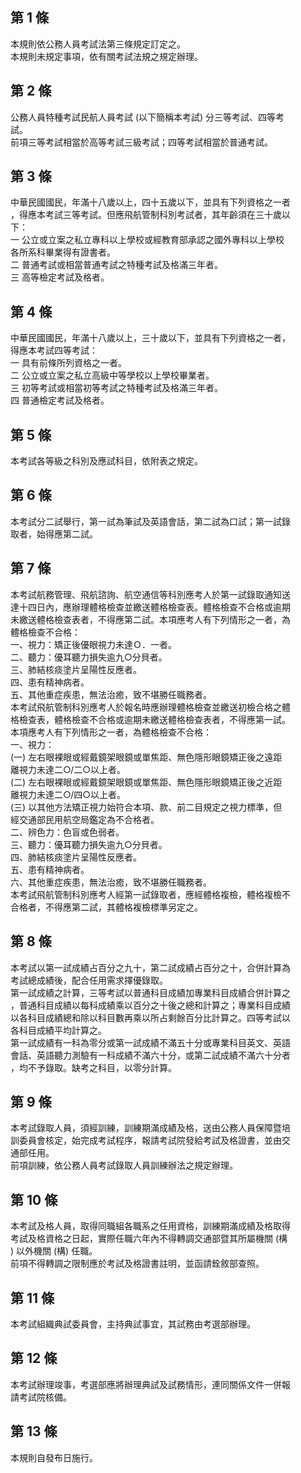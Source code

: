 第 1 條
-------
本規則依公務人員考試法第三條規定訂定之。  
本規則未規定事項，依有關考試法規之規定辦理。

第 2 條
-------
公務人員特種考試民航人員考試 (以下簡稱本考試) 分三等考試、四等考  
試。  
前項三等考試相當於高等考試三級考試；四等考試相當於普通考試。

第 3 條
-------
中華民國國民，年滿十八歲以上，四十五歲以下，並具有下列資格之一者  
，得應本考試三等考試。但應飛航管制科別考試者，其年齡須在三十歲以  
下：  
一  公立或立案之私立專科以上學校或經教育部承認之國外專科以上學校  
    各所系科畢業得有證書者。  
二  普通考試或相當普通考試之特種考試及格滿三年者。  
三  高等檢定考試及格者。

第 4 條
-------
中華民國國民，年滿十八歲以上，三十歲以下，並具有下列資格之一者，  
得應本考試四等考試：  
一  具有前條所列資格之一者。  
二  公立或立案之私立高級中等學校以上學校畢業者。  
三  初等考試或相當初等考試之特種考試及格滿三年者。  
四  普通檢定考試及格者。

第 5 條
-------
本考試各等級之科別及應試科目，依附表之規定。

第 6 條
-------
本考試分二試舉行，第一試為筆試及英語會話，第二試為口試；第一試錄  
取者，始得應第二試。

第 7 條
-------
本考試航務管理、飛航諮詢、航空通信等科別應考人於第一試錄取通知送  
達十四日內，應辦理體格檢查並繳送體格檢查表。體格檢查不合格或逾期  
未繳送體格檢查表者，不得應第二試。本項應考人有下列情形之一者，為  
體格檢查不合格：  
一、視力：矯正後優眼視力未達Ｏ．一者。  
二、聽力：優耳聽力損失逾九○分貝者。  
三、肺結核痰塗片呈陽性反應者。  
四、患有精神病者。  
五、其他重症疾患，無法治癒，致不堪勝任職務者。  
本考試飛航管制科別應考人於報名時應辦理體格檢查並繳送初檢合格之體  
格檢查表，體格檢查不合格或逾期未繳送體格檢查表者，不得應第一試。  
本項應考人有下列情形之一者，為體格檢查不合格：  
一、視力：  
 (一) 左右眼裸眼或經戴鏡架眼鏡或單焦距、無色隱形眼鏡矯正後之遠距  
      離視力未達二○/二○以上者。  
 (二) 左右眼裸眼或經戴鏡架眼鏡或單焦距、無色隱形眼鏡矯正後之近距  
      離視力未達二○/四○以上者。  
 (三) 以其他方法矯正視力始符合本項、款、前二目規定之視力標準，但  
      經交通部民用航空局鑑定為不合格者。  
二、辨色力：色盲或色弱者。  
三、聽力：優耳聽力損失逾九○分貝者。  
四、肺結核痰塗片呈陽性反應者。  
五、患有精神病者。  
六、其他重症疾患，無法治癒，致不堪勝任職務者。  
本考試飛航管制科別應考人經第一試錄取者，應經體格複檢，體格複檢不  
合格者，不得應第二試，其體格複檢標準另定之。

第 8 條
-------
本考試以第一試成績占百分之九十，第二試成績占百分之十，合併計算為  
考試總成績後，配合任用需求擇優錄取。  
第一試成績之計算，三等考試以普通科目成績加專業科目成績合併計算之  
，普通科目成績以每科成績乘以百分之十後之總和計算之；專業科目成績  
以各科目成績總和除以科目數再乘以所占剩餘百分比計算之。四等考試以  
各科目成績平均計算之。  
第一試成績有一科為零分或第一試成績不滿五十分或專業科目英文、英語  
會話、英語聽力測驗有一科成績不滿六十分，或第二試成績不滿六十分者  
，均不予錄取。缺考之科目，以零分計算。

第 9 條
-------
本考試錄取人員，須經訓練，訓練期滿成績及格，送由公務人員保障暨培  
訓委員會核定，始完成考試程序，報請考試院發給考試及格證書，並由交  
通部任用。  
前項訓練，依公務人員考試錄取人員訓練辦法之規定辦理。

第 10 條
--------
本考試及格人員，取得同職組各職系之任用資格，訓練期滿成績及格取得  
考試及格資格之日起，實際任職六年內不得轉調交通部暨其所屬機關 (構  
) 以外機關 (構) 任職。  
前項不得轉調之限制應於考試及格證書註明，並函請銓敘部查照。

第 11 條
--------
本考試組織典試委員會，主持典試事宜，其試務由考選部辦理。

第 12 條
--------
本考試辦理竣事，考選部應將辦理典試及試務情形，連同關係文件一併報  
請考試院核備。

第 13 條
--------
本規則自發布日施行。

